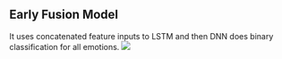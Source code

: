 ## Early Fusion Model
It uses concatenated feature inputs to LSTM and then DNN does binary classification for all emotions.
![](https://github.com/convman/Multimodal-MOSEI/blob/master/multimodal%20baselines/v2%20-%20early%20fusion/images/early_fusion_happy.png)
